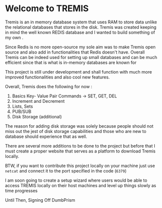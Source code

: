 # Welcome to TREMIS

Tremis is an in memory database system that uses RAM to store data unlike the relational databases that stores in the disk.
Tremis was created keeping in mind the well known REDIS database and I wanted to build something of my own .

Since Redis is no more open-source my sole aim was to make Tremis open source and also add in functionalities that Redis doesn't have. Overall Tremis can be indeed used for setting up small databases and can be much efficient since that is what is in-memory databases are known for

This project is still under development and shall function with much more improved functionalities and also cool new features. 

Overall,  Tremis does the following for now : 

1. Basics Key- Value Pair Commands  -> SET, GET, DEL
2. Increment and Decrement
3. Lists, Sets
4. PUB/SUB
5. Disk Storage (additional)

The reason for adding disk storage was solely because people should not miss out the jest of disk storage capabilities and those who are new to database should experience that as well.

There are several more additions to be done to the project but before that I must create a proper website that serves as a platform to download Tremis locally. 

BTW, if you want to contribute this project locally on your machine just use `netcat` and connect it to the port specified in the code (`6379`) 

I am soon going to create a setup wizard where users would be able to access TREMIS locally on their host machines and level up things slowly as time progresses

Until Then,
Signing Off
DumbPrism


